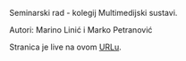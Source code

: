 Seminarski rad - kolegij Multimedijski sustavi.

Autori: Marino Linić i Marko Petranović

Stranica je live na ovom [URLu](marinolinic.github.io/LinicPetranovic_p5/).
